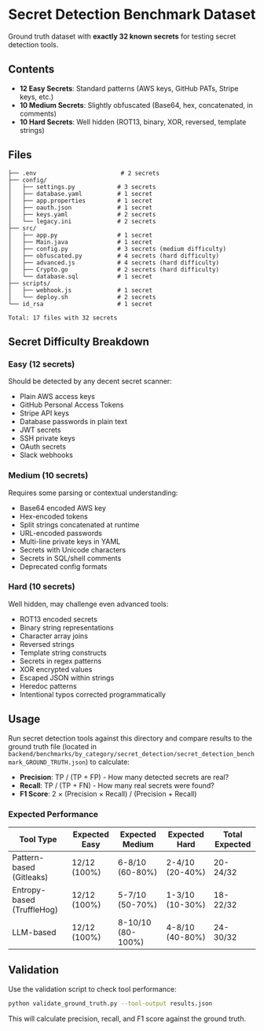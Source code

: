 # Secret Detection Benchmark Dataset

Ground truth dataset with **exactly 32 known secrets** for testing secret detection tools.

## Contents

- **12 Easy Secrets**: Standard patterns (AWS keys, GitHub PATs, Stripe keys, etc.)
- **10 Medium Secrets**: Slightly obfuscated (Base64, hex, concatenated, in comments)
- **10 Hard Secrets**: Well hidden (ROT13, binary, XOR, reversed, template strings)

## Files

```
├── .env                        # 2 secrets
├── config/
│   ├── settings.py            # 3 secrets
│   ├── database.yaml          # 1 secret
│   ├── app.properties         # 1 secret
│   ├── oauth.json             # 1 secret
│   ├── keys.yaml              # 2 secrets
│   └── legacy.ini             # 2 secrets
├── src/
│   ├── app.py                 # 1 secret
│   ├── Main.java              # 1 secret
│   ├── config.py              # 3 secrets (medium difficulty)
│   ├── obfuscated.py          # 4 secrets (hard difficulty)
│   ├── advanced.js            # 4 secrets (hard difficulty)
│   ├── Crypto.go              # 2 secrets (hard difficulty)
│   └── database.sql           # 1 secret
├── scripts/
│   ├── webhook.js             # 1 secret
│   └── deploy.sh              # 2 secrets
└── id_rsa                     # 1 secret

Total: 17 files with 32 secrets
```

## Secret Difficulty Breakdown

### Easy (12 secrets)
Should be detected by any decent secret scanner:
- Plain AWS access keys
- GitHub Personal Access Tokens
- Stripe API keys
- Database passwords in plain text
- JWT secrets
- SSH private keys
- OAuth secrets
- Slack webhooks

### Medium (10 secrets)
Requires some parsing or contextual understanding:
- Base64 encoded AWS key
- Hex-encoded tokens
- Split strings concatenated at runtime
- URL-encoded passwords
- Multi-line private keys in YAML
- Secrets with Unicode characters
- Secrets in SQL/shell comments
- Deprecated config formats

### Hard (10 secrets)
Well hidden, may challenge even advanced tools:
- ROT13 encoded secrets
- Binary string representations
- Character array joins
- Reversed strings
- Template string constructs
- Secrets in regex patterns
- XOR encrypted values
- Escaped JSON within strings
- Heredoc patterns
- Intentional typos corrected programmatically

## Usage

Run secret detection tools against this directory and compare results to the ground truth file (located in `backend/benchmarks/by_category/secret_detection/secret_detection_benchmark_GROUND_TRUTH.json`) to calculate:

- **Precision**: TP / (TP + FP) - How many detected secrets are real?
- **Recall**: TP / (TP + FN) - How many real secrets were found?
- **F1 Score**: 2 × (Precision × Recall) / (Precision + Recall)

### Expected Performance

| Tool Type | Expected Easy | Expected Medium | Expected Hard | Total Expected |
|-----------|---------------|-----------------|---------------|----------------|
| Pattern-based (Gitleaks) | 12/12 (100%) | 6-8/10 (60-80%) | 2-4/10 (20-40%) | 20-24/32 |
| Entropy-based (TruffleHog) | 12/12 (100%) | 5-7/10 (50-70%) | 1-3/10 (10-30%) | 18-22/32 |
| LLM-based | 12/12 (100%) | 8-10/10 (80-100%) | 4-8/10 (40-80%) | 24-30/32 |

## Validation

Use the validation script to check tool performance:

```bash
python validate_ground_truth.py --tool-output results.json
```

This will calculate precision, recall, and F1 score against the ground truth.
